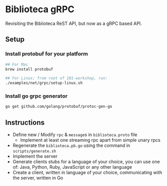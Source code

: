 # Biblioteca gRPC

Revisiting the Biblioteca ReST API, but now as a gRPC based API.

## Setup

### Install protobuf for your platform

```bash
## For Mac
brew install protobuf

## For Linux; from root of 101-workshop, run:
./examples/net/grpc/setup-linux.sh
```

### Install go grpc generator

```bash
go get github.com/golang/protobuf/protoc-gen-go
```

## Instructions

* Define new / Modify `rpc` & `message`s in `biblioteca.proto` file
  * Implement at least one streaming rpc apart from simple unary rpcs
* Regenerate the `biblioteca.pb.go` using the command in `scripts/generate.sh`
* Implement the server
* Generate clients stubs for a language of your choice, you can use one of: Java, Python, Ruby, JavaScript or any other language
* Create a client, written in language of your choice, communicating with the server, written in Go
